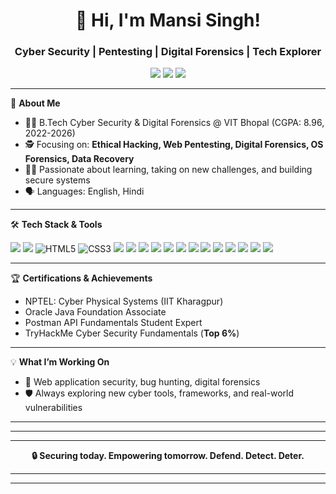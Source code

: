 <h1 align="center">🚩 Hi, I'm Mansi Singh!</h1>
<h3 align="center">Cyber Security | Pentesting | Digital Forensics | Tech Explorer</h3>

<p align="center">
  <a href="mailto:mansisingh.singh14@gmail.com"><img src="https://img.shields.io/badge/Email-D14836?style=for-the-badge&logo=gmail&logoColor=white"/></a>
  <a href="https://www.linkedin.com/in/mansi-singh14"><img src="https://img.shields.io/badge/LinkedIn-blue?style=for-the-badge&logo=linkedin&logoColor=white"/></a>
  <a href="https://instagram.com/_.mansis._"><img src="https://img.shields.io/badge/Instagram-E4405F?style=for-the-badge&logo=instagram&logoColor=white"/></a>
</p>

---

🌟 **About Me**

- 🧑‍💻 B.Tech Cyber Security & Digital Forensics @ VIT Bhopal (CGPA: 8.96, 2022-2026)
- 🕵️ Focusing on: **Ethical Hacking, Web Pentesting, Digital Forensics, OS Forensics, Data Recovery**
- 👩‍💻 Passionate about learning, taking on new challenges, and building secure systems
- 🗣️ Languages: English, Hindi

---

🛠️ **Tech Stack & Tools**

<p>
  <img src="https://img.shields.io/badge/Python-3776AB?logo=python&logoColor=white&style=flat-square"/>
  <img src="https://img.shields.io/badge/Java-007396?logo=java&logoColor=white&style=flat-square"/>
  <img src="https://img.shields.io/badge/HTML5-5D4B6C?style=for-the-badge&logo=html5&color=000000" alt="HTML5" />
  <img src="https://img.shields.io/badge/CSS3-2965F1?style=for-the-badge&logo=css3&color=000000" alt="CSS3" /> 
  <img src="https://img.shields.io/badge/JavaScript-F7DF1E?logo=javascript&logoColor=black&style=flat-square"/>
  <img src="https://img.shields.io/badge/MySQL-4479A1?logo=mysql&logoColor=white&style=flat-square"/>
  <img src="https://img.shields.io/badge/Linux-FCC624?logo=linux&logoColor=black&style=for-the-badge" />
 <img src="https://img.shields.io/badge/Burp_Suite-FF6633?logo=burp-suite&logoColor=white&style=for-the-badge" />
  <img src="https://img.shields.io/badge/Kali_Linux-557C94?logo=kalilinux&logoColor=white&style=flat-square"/>
  <img src="https://img.shields.io/badge/BurpSuite-FF6600?logo=burpsuite&logoColor=black&style=flat-square"/>
  <img src="https://img.shields.io/badge/OWASP_ZAP-000000?logo=owasp&logoColor=white&style=flat-square"/>
  <img src="https://img.shields.io/badge/Wireshark-1679A7?logo=wireshark&logoColor=white&style=flat-square"/>
  <img src="https://img.shields.io/badge/OpenVAS-4E9A06?style=flat-square&logoColor=white"/>
  <img src="https://img.shields.io/badge/Autopsy-0F4078?style=flat-square&logoColor=white"/>
  <img src="https://img.shields.io/badge/Maltego-2874A6?style=flat-square&logoColor=white"/>
  <img src="https://img.shields.io/badge/FTK_Imager-333333?style=flat-square&logoColor=white"/>
  <img src="https://img.shields.io/badge/Hydra-9673A6?style=flat-square&logoColor=white"/>
</p>

---

🏆 **Certifications & Achievements**

- NPTEL: Cyber Physical Systems (IIT Kharagpur)
- Oracle Java Foundation Associate
- Postman API Fundamentals Student Expert
- TryHackMe Cyber Security Fundamentals (**Top 6%**)

---

💡 **What I’m Working On**

- 🔬 Web application security, bug hunting, digital forensics
- 🛡️ Always exploring new cyber tools, frameworks, and real-world vulnerabilities

---



---

---



<p align="center">
  <b>🔒 Securing today. Empowering tomorrow. Defend. Detect. Deter.</b>
</p>

---

<!--
**mansisingh14/mansisingh14** is a ✨ _special_ ✨ repository because its README.md (this file) appears on your GitHub profile.
-->


---

<!--
**mansisingh14/mansisingh14** is a ✨ _special_ ✨ repository because its README.md (this file) appears on your GitHub profile.
-->



